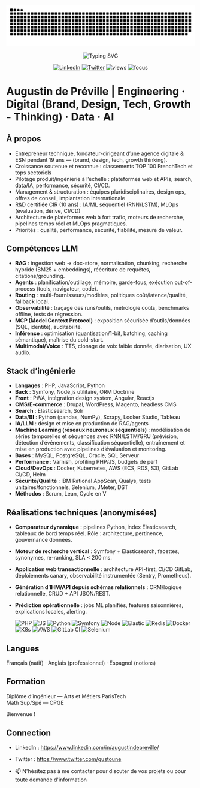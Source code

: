 <themed-picture data-catalyst-inline="true" data-catalyst="" style="visibility: visible;">
  <picture>
    <source media="(prefers-color-scheme: dark)" srcset="https://raw.githubusercontent.com/platane/snk/output/github-contribution-grid-snake-dark.svg">
    <source media="(prefers-color-scheme: light)" srcset="https://raw.githubusercontent.com/platane/snk/output/github-contribution-grid-snake.svg">
    <img alt="github contribution grid snake animation" src="https://raw.githubusercontent.com/platane/snk/output/github-contribution-grid-snake-dark.svg" style="visibility: visible; max-width: 100%;">
  </picture>
</themed-picture>

<!-- Typing banner -->
<p align="center">
  <img src="https://readme-typing-svg.demolab.com?font=Fira+Code&weight=500&size=20&pause=700&center=true&vCenter=true&width=900&lines=Engineering+%7C+Data+%7C+AI;Founder+%2B+Tech+Leader;Search%2C+RAG%2C+LLM+Ops%2C+Perf%2C+Security;Build+%E2%86%92+Measure+%E2%86%92+Learn" alt="Typing SVG">
</p>

<!-- Badges -->
<p align="center">
  <a href="https://www.linkedin.com/in/augustindepreville/"><img src="https://img.shields.io/badge/LinkedIn-augustindepreville-blue?logo=linkedin" alt="LinkedIn"></a>
  <a href="https://www.twitter.com/gustoune"><img src="https://img.shields.io/badge/Twitter-@gustoune-1DA1F2?logo=x" alt="Twitter"></a>
  <img src="https://komarev.com/ghpvc/?username=gustoune&style=flat&label=VIEWS" alt="views">
  <img src="https://img.shields.io/badge/Focus-LLM%20Ops%20%7C%20RAG%20%7C%20Search-black" alt="focus">
</p>

# Augustin de Préville | Engineering · Digital (Brand, Design, Tech, Growth - Thinking) · Data · AI

## À propos
- Entrepreneur technique, fondateur-dirigeant d’une agence digitale & ESN pendant 19 ans — (brand, design, tech, growth thinking).
- Croissance soutenue et reconnue : classements TOP 100 FrenchTech et tops sectoriels
- Pilotage produit/ingénierie à l’échelle : plateformes web et APIs, search, data/IA, performance, sécurité, CI/CD.
- Management & structuration : équipes pluridisciplinaires, design ops, offres de conseil, implantation internationale
- R&D certifiée CIR (10 ans) : IA/ML séquentiel (RNN/LSTM), MLOps (évaluation, dérive, CI/CD)
- Architecture de plateformes web à fort trafic, moteurs de recherche, pipelines temps réel et MLOps pragmatiques. 
- Priorités : qualité, performance, sécurité, fiabilité, mesure de valeur.

## Compétences LLM
- **RAG** : ingestion web → doc-store, normalisation, chunking, recherche hybride (BM25 + embeddings), réécriture de requêtes, citations/grounding.
- **Agents** : planification/outillage, mémoire, garde-fous, exécution out-of-process (tools, navigateur, code).
- **Routing** : multi-fournisseurs/modèles, politiques coût/latence/qualité, fallback local.
- **Observabilité** : traçage des runs/outils, métrologie coûts, benchmarks offline, tests de régression.
- **MCP (Model Context Protocol)** : exposition sécurisée d’outils/données (SQL, identité), auditabilité.
- **Inférence** : optimisation (quantisation/1-bit, batching, caching sémantique), maîtrise du cold-start.
- **Multimodal/Voice** : TTS, clonage de voix faible donnée, diarisation, UX audio.

## Stack d’ingénierie
- **Langages** : PHP, JavaScript, Python  
- **Back** : Symfony, Node.js utilitaire, ORM Doctrine  
- **Front** : PWA, intégration design system, Angular, Reactjs  
- **CMS/E-commerce** : Drupal, WordPress, Magento, headless CMS  
- **Search** : Elasticsearch, Solr  
- **Data/BI** : Python (pandas, NumPy), Scrapy, Looker Studio, Tableau
- **IA/LLM** : design et mise en production de RAG/agents
- **Machine Learning (réseaux neuronaux séquentiels)** : modélisation de séries temporelles et séquences avec RNN/LSTM/GRU (prévision, détection d’événements, classification séquentielle), entraînement et mise en production avec pipelines d’évaluation et monitoring.
- **Bases** : MySQL, PostgreSQL, Oracle, SQL Serveur
- **Performance** : Varnish, profiling PHP/JS, budgets de perf  
- **Cloud/DevOps** : Docker, Kubernetes, AWS (ECS, RDS, S3), GitLab CI/CD, Helm  
- **Sécurité/Qualité** : IBM Rational AppScan, Qualys, tests unitaires/fonctionnels, Selenium, JMeter, DST  
- **Méthodos** : Scrum, Lean, Cycle en V

## Réalisations techniques (anonymisées)
- **Comparateur dynamique** : pipelines Python, index Elasticsearch, tableaux de bord temps réel. Rôle : architecture, pertinence, gouvernance données.  
- **Moteur de recherche vertical** : Symfony + Elasticsearch, facettes, synonymes, re-ranking, SLA < 200 ms.  
- **Application web transactionnelle** : architecture API-first, CI/CD GitLab, déploiements canary, observabilité instrumentée (Sentry, Prometheus).
- **Génération d’IHM/API depuis schémas relationnels** : ORM/logique relationnelle, CRUD + API JSON/REST.  
- **Prédiction opérationnelle** : jobs ML planifiés, features saisonnières, explications locales, alerting.

 
  <p>
    <img src="https://img.shields.io/badge/PHP-777?logo=php&logoColor=fff" alt="PHP">
    <img src="https://img.shields.io/badge/JavaScript-777?logo=javascript&logoColor=fff" alt="JS">
    <img src="https://img.shields.io/badge/Python-777?logo=python&logoColor=fff" alt="Python">
    <img src="https://img.shields.io/badge/Symfony-777?logo=symfony&logoColor=fff" alt="Symfony">
    <img src="https://img.shields.io/badge/Node.js-777?logo=node.js&logoColor=fff" alt="Node">
    <img src="https://img.shields.io/badge/Elasticsearch-777?logo=elasticsearch&logoColor=fff" alt="Elastic">
    <img src="https://img.shields.io/badge/Redis-777?logo=redis&logoColor=fff" alt="Redis">
    <img src="https://img.shields.io/badge/Docker-777?logo=docker&logoColor=fff" alt="Docker">
    <img src="https://img.shields.io/badge/Kubernetes-777?logo=kubernetes&logoColor=fff" alt="K8s">
    <img src="https://img.shields.io/badge/AWS-777?logo=amazon-aws&logoColor=fff" alt="AWS">
    <img src="https://img.shields.io/badge/GitLab_CI-777?logo=gitlab&logoColor=fff" alt="GitLab CI">
    <img src="https://img.shields.io/badge/Selenium-777?logo=selenium&logoColor=fff" alt="Selenium">
  </p>



## Langues
Français (natif) · Anglais (professionnel) · Espagnol (notions)

## Formation
Diplôme d’ingénieur — Arts et Métiers ParisTech  
Math Sup/Spé — CPGE

Bienvenue !

## Connection
- LinkedIn : https://www.linkedin.com/in/augustindepreville/
- Twitter : https://www.twitter.com/gustoune

- 📫 N'hésitez pas à me contacter pour discuter de vos projets ou pour toute demande d'information

